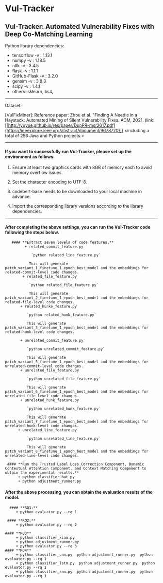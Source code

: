 # Vul-Tracker

## Vul-Tracker: Automated Vulnerability Fixes with Deep Co-Matching Learning

Python library dependencies:
+ tensorflow -v : 1.13.1
+ numpy -v : 1.18.5
+ nltk -v : 3.4.5
+ flask -v : 1.1.1
+ GitHub-Flask -v : 3.2.0
+ gensim -v : 3.8.3
+ scipy -v : 1.4.1 
+ others: sklearn, bs4,

---

Dataset:

[VulFixMiner]: Reference paper: Zhou et al. "Finding A Needle in a Haystack: Automated Mining of Silent Vulnerability Fixes. ACM, 2021. (link: [[http://yuyue.github.io/res/paper/DupPR-msr2017.pdf](https://ieeexplore.ieee.org/abstract/document/9678720)])
<including a total of 256 Java and Python projects.>

---

#### **If you want to successfully run Vul-Tracker, please set up the environment as follows.**

1. Ensure at least two graphics cards with 8GB of memory each to avoid memory overflow issues.

2. Set the character encoding to UTF-8.
   
3. codebert-base needs to be downloaded to your local machine in advance.

4. Import the corresponding library versions according to the library dependencies.
   
---        

#### **After completing the above settings, you can run the Vul-Tracker code following the steps below.**
       #### **Extract seven levels of code features.**
             + related_commit_feature.py
  
                `python related_line_feature.py`
    
               This will generate patch_variant_1_finetune_1_epoch_best_model and the embeddings for related-commit-level code changes.
            + related_file_feature.py
  
               `python related_file_feature.py`
    
               This will generate patch_variant_2_finetune_1_epoch_best_model and the embeddings for related-file-level code changes.
           + related_hunke_feature.py
  
              `python related_hunk_feature.py`
    
              This will generate patch_variant_3_finetune_1_epoch_best_model and the embeddings for related-hunk-level code changes.
          
           + unrelated_commit_feature.py
  
              `python unrelated_commit_feature.py`
    
              This will generate patch_variant_5_finetune_1_epoch_best_model and the embeddings for unrelated-commit-level code changes.
           + unrelated_file_feature.py
  
              `python unrelated_file_feature.py`
    
              This will generate patch_variant_6_finetune_1_epoch_best_model and the embeddings for unrelated-file-level code changes.
           + unrelated_hunk_feature.py
  
              `python unrelated_hunk_feature.py`
    
              This will generate patch_variant_7_finetune_1_epoch_best_model and the embeddings for unrelated-hunk-level code changes.
          + unrelated_line_feature.py
  
              `python unrelated_line_feature.py`
    
              This will generate patch_variant_8_finetune_1_epoch_best_model and the embeddings for unrelated-line-level code changes.

     #### **Run the Trusted Label Loss Correction Component, Dynamic Contextual Attention Component, and Context Matching Component to obtain the experimental results.**
          + python classifier_hat.py
          + python adjustment_runner.py

#### **After the above processing, you can obtain the evaluation results of the model.**
      #### **RQ1:**
         + python evaluator.py --rq 1

     #### **RQ2:**
         + python evaluator.py --rq 2

    #### **RQ3**
         + python classifier_xiao.py
         + python adjustment_runner.py
         + python evaluator.py --rq 3
    #### **RQ4**
         + python classifier_cnn.py  python adjustment_runner.py  python evaluator.py --rq 1
         + python classifier_lstm.py  python adjustment_runner.py  python evaluator.py --rq 1
         + python classifier_rnn.py  python adjustment_runner.py  python evaluator.py --rq 1 
